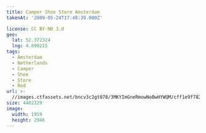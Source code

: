 ```yaml
---
title: Camper Shoe Store Amsterdam
takenAt: '2009-05-24T17:48:39.000Z'

license: CC BY-ND 3.0
geo:
  lat: 52.372324
  lng: 4.899215
tags:
  - Amsterdam
  - Netherlands
  - Camper
  - Shoe
  - Store
  - Red
url: >-
  //images.ctfassets.net/bncv3c2gt878/3MKYImGneRmowNoBwHYWQM/cff1e9f78230661fb16b81ef363b59d7/camper-shoe-store-amsterdam_4419442607_o
size: 4402329
image:
  width: 1959
  height: 2946
---
```

